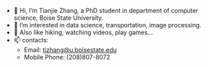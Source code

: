- 👋 Hi, I’m Tianjie Zhang, a PhD student in department of computer science, Boise State University.
- 👀 I’m interested in data science, transportation, image processing. 
- 🌱 Also like hiking, watching videos, play games...
- 📫 contacts:
     - Email: tjzhang@u.boisestate.edu
     - Mobile Phone: (208)807-8072


<!---
TianjieZhang1993/TianjieZhang1993 is a ✨ special ✨ repository because its `README.md` (this file) appears on your GitHub profile.
You can click the Preview link to take a look at your changes.
--->
